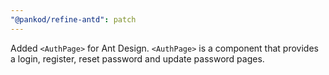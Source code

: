```yaml
---
"@pankod/refine-antd": patch
---
```


Added `<AuthPage>` for Ant Design. `<AuthPage>` is a component that provides a login, register, reset password and update password pages.
